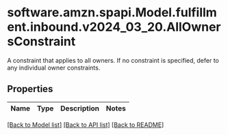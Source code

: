 # software.amzn.spapi.Model.fulfillment.inbound.v2024_03_20.AllOwnersConstraint
A constraint that applies to all owners. If no constraint is specified, defer to any individual owner constraints.

## Properties

Name | Type | Description | Notes
------------ | ------------- | ------------- | -------------

[[Back to Model list]](../README.md#documentation-for-models) [[Back to API list]](../README.md#documentation-for-api-endpoints) [[Back to README]](../README.md)

